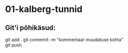 # 01-kalberg-tunnid

## Git'i põhikäsud:  
git add . 
git commmit -m "kommentaar muudatuse kohta"  
git push